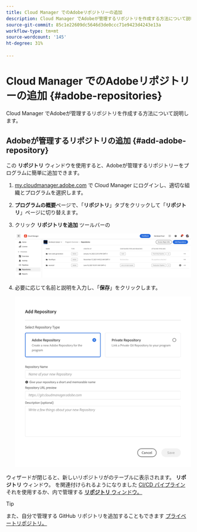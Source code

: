```yaml
---
title: Cloud Manager でのAdobeリポジトリーの追加
description: Cloud Manager でAdobeが管理するリポジトリを作成する方法について説明します。
source-git-commit: 85c1e22609dc5646d3de0ccc71e9423d4243e13a
workflow-type: tm+mt
source-wordcount: '145'
ht-degree: 31%

---
```



# Cloud Manager でのAdobeリポジトリーの追加 {#adobe-repositories}

Cloud Manager でAdobeが管理するリポジトリを作成する方法について説明します。

## Adobeが管理するリポジトリの追加 {#add-adobe-repository}

この **リポジトリ** ウィンドウを使用すると、Adobeが管理するリポジトリーをプログラムに簡単に追加できます。

1. [my.cloudmanager.adobe.com](https://my.cloudmanager.adobe.com/) で Cloud Manager にログインし、適切な組織とプログラムを選択します。

1. **プログラムの概要**&#x200B;ページで、「**リポジトリ**」タブをクリックして「**リポジトリ**」ページに切り替えます。

1. クリック **リポジトリを追加** ツールバーの

   ![「リポジトリーを追加」ボタン](assets/repositories.png)

1. 必要に応じて名前と説明を入力し、「**保存**」をクリックします。

   ![リポジトリーを追加ダイアログ](assets/add-repository-wizard.png)

ウィザードが閉じると、新しいリポジトリがのテーブルに表示されます。 **リポジトリ** ウィンドウ。 を関連付けられるようになりました [CI/CD パイプライン](/help/overview/ci-cd-pipelines.md) それを使用するか、内で管理する [**リポジトリ** ウィンドウ。](managing-repositories.md)

>[!TIP]
>
>また、自分で管理する GitHub リポジトリを追加することもできます [プライベートリポジトリ。](private-repositories.md)
